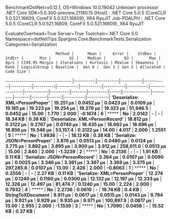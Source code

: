 
BenchmarkDotNet=v0.12.1, OS=Windows 10.0.19042
Unknown processor
.NET Core SDK=5.0.300-preview.21180.15
  [Host]     : .NET Core 5.0.5 (CoreCLR 5.0.521.16609, CoreFX 5.0.521.16609), X64 RyuJIT
  Job-PDALPH : .NET Core 5.0.5 (CoreCLR 5.0.521.16609, CoreFX 5.0.521.16609), X64 RyuJIT

EvaluateOverhead=True  Server=True  Toolchain=.NET Core 5.0  
Namespace=dotNetTips.Spargine.Core.BenchmarkTests.Serialization  Categories=Serialization  

                          Method |      Mean |     Error |    StdDev |    StdErr |       Min |        Q1 |    Median |        Q3 |       Max |      Op/s | CI99.9% Margin | Iterations | Kurtosis | MValue | Skewness | Rank | LogicalGroup | Baseline |  Gen 0 |  Gen 1 | Gen 2 | Allocated | Code Size |
-------------------------------- |----------:|----------:|----------:|----------:|----------:|----------:|----------:|----------:|----------:|----------:|---------------:|-----------:|---------:|-------:|---------:|-----:|------------- |--------- |-------:|-------:|------:|----------:|----------:|
 **'Deserialize: XML=PersonProper'** | **19.251 μs** | **0.0452 μs** | **0.0423 μs** | **0.0109 μs** | **19.185 μs** | **19.223 μs** | **19.254 μs** | **19.279 μs** | **19.323 μs** |  **51,946.5** |      **0.0452 μs** |      **15.00** |    **1.770** |  **2.000** |  **-0.1674** |    **6** |            ***** |       **No** | **2.0142** |      **-** |     **-** |  **18.34 KB** |   **0.38 KB** |
 **'Deserialize: XML=PersonRecord'** | **18.812 μs** | **0.3122 μs** | **0.2767 μs** | **0.0740 μs** | **18.435 μs** | **18.662 μs** | **18.696 μs** | **18.856 μs** | **19.546 μs** |  **53,157.4** |      **0.3122 μs** |      **14.00** |    **4.017** |  **2.000** |   **1.2551** |    **5** |            ***** |       **No** | **1.9836** |      **-** |     **-** |  **18.12 KB** |   **0.38 KB** |
  **'Serialize: JSON=PersonProper'** |  **3.876 μs** | **0.0513 μs** | **0.0480 μs** | **0.0124 μs** |  **3.775 μs** |  **3.892 μs** |  **3.895 μs** |  **3.900 μs** |  **3.912 μs** | **258,011.0** |      **0.0513 μs** |      **15.00** |    **2.840** |  **2.000** |  **-1.3239** |    **2** |            ***** |       **No** | **0.2136** |      **-** |     **-** |   **1.91 KB** |   **0.11 KB** |
  **'Serialize: JSON=PersonRecord'** |  **3.364 μs** | **0.0107 μs** | **0.0090 μs** | **0.0025 μs** |  **3.346 μs** |  **3.361 μs** |  **3.367 μs** |  **3.369 μs** |  **3.375 μs** | **297,285.8** |      **0.0107 μs** |      **13.00** |    **2.426** |  **2.000** |  **-0.8063** |    **1** |            ***** |       **No** | **0.2556** |      **-** |     **-** |   **2.27 KB** |   **0.11 KB** |
   **'Serialize: XML=PersonProper'** | **12.274 μs** | **0.1240 μs** | **0.1160 μs** | **0.0300 μs** | **12.132 μs** | **12.197 μs** | **12.233 μs** | **12.326 μs** | **12.497 μs** |  **81,474.7** |      **0.1240 μs** |      **15.00** |    **2.224** |  **2.000** |   **0.7932** |    **4** |            ***** |       **No** | **2.2736** | **0.0610** |     **-** |  **19.74 KB** |    **0.4 KB** |
               **StringToXDocument** |  **9.911 μs** | **0.0617 μs** | **0.0515 μs** | **0.0143 μs** |  **9.794 μs** |  **9.921 μs** |  **9.929 μs** |  **9.935 μs** |  **9.971 μs** | **100,897.9** |      **0.0617 μs** |      **13.00** |    **2.955** |  **2.000** |  **-1.1539** |    **3** |            ***** |       **No** | **1.7090** | **0.0458** |     **-** |  **15.52 KB** |   **0.37 KB** |
